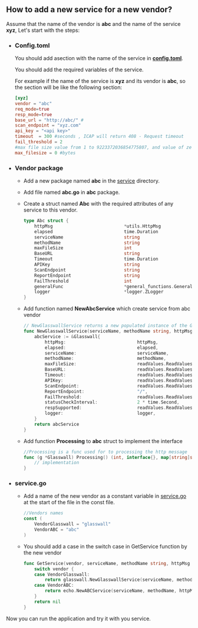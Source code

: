 ## **How to add a new service for a new vendor?**

Assume that the name of the vendor is **abc** and the name of the service **xyz**, Let's start with the steps: 

- ### **Config.toml**

  You should add asection with the name of the service in [**config.toml**](./config.toml).

  You should add the required variables of the service.

  For example if the name of the service is **xyz** and its vendor is **abc**, so the section will be like the following section:

  ```toml
  [xyz]
  vendor = "abc"
  req_mode=true
  resp_mode=true
  base_url = "http://abc/" #
  scan_endpoint = "xyz.com"
  api_key = "<api key>"
  timeout  = 300 #seconds , ICAP will return 408 - Request timeout
  fail_threshold = 2
  #max file size value from 1 to 9223372036854775807, and value of zero means unlimited
  max_filesize = 0 #bytes
  ```

- ### **Vendor package**

  - Add a new package named **abc** in the [service](./service) directory.

  - Add file named **abc.go** in **abc** package.

  - Create a struct named **Abc** with the required attributes of any service to this vendor.

    ```go
    type Abc struct {
    	httpMsg                           *utils.HttpMsg
    	elapsed                           time.Duration
    	serviceName                       string
    	methodName                        string
    	maxFileSize                       int
    	BaseURL                           string
    	Timeout                           time.Duration
    	APIKey                            string
    	ScanEndpoint                      string
    	ReportEndpoint                    string
    	FailThreshold                     int
        generalFunc                       *general_functions.GeneralFunc //this not neccessary, you just can use it to make use of its function
    	logger                            *logger.ZLogger
    }
    ```

  - Add function named **NewAbcService** which create service from abc vendor

    ```go
    // NewGlasswallService returns a new populated instance of the Glasswall service
    func NewGlasswallService(serviceName, methodName string, httpMsg *utils.HttpMsg, elapsed time.Duration, logger *logger.ZLogger) *Abc {
    	abcService := &Glasswall{
    		httpMsg:                           httpMsg,
    		elapsed:                           elapsed,
    		serviceName:                       serviceName,
    		methodName:                        methodName,
    		maxFileSize:                       readValues.ReadValuesInt(serviceName + ".max_filesize"),
    		BaseURL:                           readValues.ReadValuesString(serviceName + ".base_url"),
    		Timeout:                           readValues.ReadValuesDuration(serviceName+".timeout") * time.Second,
    		APIKey:                            readValues.ReadValuesString(serviceName + ".api_key"),
    		ScanEndpoint:                      readValues.ReadValuesString(serviceName + ".scan_endpoint"),
    		ReportEndpoint:                    "/",
    		FailThreshold:                     readValues.ReadValuesInt(serviceName + ".fail_threshold"),
    		statusCheckInterval:               2 * time.Second,
    		respSupported:                     readValues.ReadValuesBool(serviceName + 
    		logger:                            logger,
    	}
    	return abcService
    }
    ```

  - Add function **Processing** to **abc** struct to implement the interface

    ```go
    //Processing is a func used for to processing the http message
    func (g *Glasswall) Processing() (int, interface{}, map[string]string) {
    	// implementation
    }
    
    ```

    

- ### **service.go**

  - Add a name of the new vendor as a constant variable in [service.go](./service/servoce.go) at the start of the file in the const file.

    ```go
    //Vendors names
    const (
    	VendorGlasswall = "glasswall"
        VendorABC = "abc"
    )
    ```

  - You should add a case in the switch case in GetService function by the new vendor
  
    ```go
    func GetService(vendor, serviceName, methodName string, httpMsg *utils.HttpMsg, elapsed time.Duration, logger *logger.ZLogger) Service {
    	switch vendor {
    	case VendorGlasswall:
    		return glasswall.NewGlasswallService(serviceName, methodName, httpMsg, elapsed, logger)
    	case VendorABC:
    		return echo.NewABCService(serviceName, methodName, httpMsg, elapsed, logger)
    	}
    	return nil
    }
    ```

Now you can run the application and try it with you service.